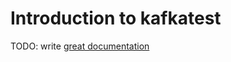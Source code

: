 # Introduction to kafkatest

TODO: write [great documentation](http://jacobian.org/writing/what-to-write/)
